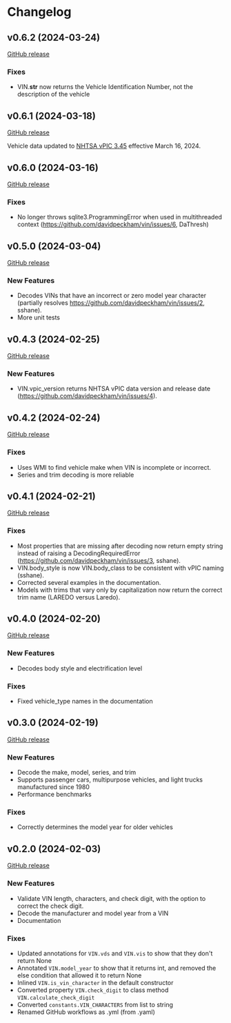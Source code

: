 # Changelog

## v0.6.2 (2024-03-24)

[GitHub release](https://github.com/davidpeckham/vin/releases/tag/v0.6.2)

### Fixes

* VIN.__str__ now returns the Vehicle Identification Number, not the description of the vehicle

## v0.6.1 (2024-03-18)

[GitHub release](https://github.com/davidpeckham/vin/releases/tag/v0.6.1)

Vehicle data updated to [NHTSA vPIC 3.45](https://vpic.nhtsa.dot.gov/api/Home/Index/ReleaseNotes) effective March 16, 2024.

## v0.6.0 (2024-03-16)

[GitHub release](https://github.com/davidpeckham/vin/releases/tag/v0.6.0)

### Fixes

* No longer throws sqlite3.ProgrammingError when used in multithreaded context (https://github.com/davidpeckham/vin/issues/6, DaThresh)

## v0.5.0 (2024-03-04)

[GitHub release](https://github.com/davidpeckham/vin/releases/tag/v0.5.0)

### New Features

* Decodes VINs that have an incorrect or zero model year character (partially resolves https://github.com/davidpeckham/vin/issues/2, sshane).
* More unit tests

## v0.4.3 (2024-02-25)

[GitHub release](https://github.com/davidpeckham/vin/releases/tag/v0.4.3)

### New Features

* VIN.vpic_version returns NHTSA vPIC data version and release date (https://github.com/davidpeckham/vin/issues/4).

## v0.4.2 (2024-02-24)

[GitHub release](https://github.com/davidpeckham/vin/releases/tag/v0.4.2)

### Fixes

* Uses WMI to find vehicle make when VIN is incomplete or incorrect.
* Series and trim decoding is more reliable

## v0.4.1 (2024-02-21)

[GitHub release](https://github.com/davidpeckham/vin/releases/tag/v0.4.1)

### Fixes

* Most properties that are missing after decoding now return empty string instead of raising a DecodingRequiredError (https://github.com/davidpeckham/vin/issues/3, sshane).
* VIN.body_style is now VIN.body_class to be consistent with vPIC naming (sshane).
* Corrected several examples in the documentation.
* Models with trims that vary only by capitalization now return the correct trim name (LAREDO versus Laredo).

## v0.4.0 (2024-02-20)

[GitHub release](https://github.com/davidpeckham/vin/releases/tag/v0.4.0)

### New Features

* Decodes body style and electrification level

### Fixes

* Fixed vehicle_type names in the documentation

## v0.3.0 (2024-02-19)

[GitHub release](https://github.com/davidpeckham/vin/releases/tag/v0.3.0)

### New Features

* Decode the make, model, series, and trim
* Supports passenger cars, multipurpose vehicles, and light trucks manufactured since 1980
* Performance benchmarks

### Fixes

* Correctly determines the model year for older vehicles

## v0.2.0 (2024-02-03)

[GitHub release](https://github.com/davidpeckham/vin/releases/tag/v0.2.0)

### New Features

* Validate VIN length, characters, and check digit, with the option to correct the check digit.
* Decode the manufacturer and model year from a VIN
* Documentation

### Fixes

* Updated annotations for `VIN.vds` and `VIN.vis` to show that they don't return None
* Annotated `VIN.model_year` to show that it returns int, and removed the else condition that allowed it to return None
* Inlined `VIN.is_vin_character` in the default constructor
* Converted property `VIN.check_digit` to class method  `VIN.calculate_check_digit`
* Converted ``constants.VIN_CHARACTERS`` from list to string
* Renamed GitHub workflows as .yml (from .yaml)
